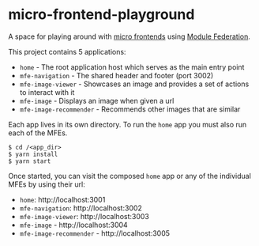 # micro-frontend-playground
A space for playing around with [micro frontends](https://martinfowler.com/articles/micro-frontends.html) using [Module Federation](https://webpack.js.org/concepts/module-federation/).

This project contains 5 applications:

- `home` - The root application host which serves as the main entry point
- `mfe-navigation` - The shared header and footer (port 3002)
- `mfe-image-viewer` - Showcases an image and provides a set of actions to interact with it
- `mfe-image` - Displays an image when given a url
- `mfe-image-recommender` - Recommends other images that are similar

Each app lives in its own directory.
To run the `home` app you must also run each of the MFEs.

```shell
$ cd /<app_dir>
$ yarn install
$ yarn start
```

Once started, you can visit the composed `home` app or any of the individual MFEs by using their url:

- `home`: http://localhost:3001
- `mfe-navigation`: http://localhost:3002
- `mfe-image-viewer`: http://localhost:3003
- `mfe-image` - http://localhost:3004
- `mfe-image-recommender` - http://localhost:3005